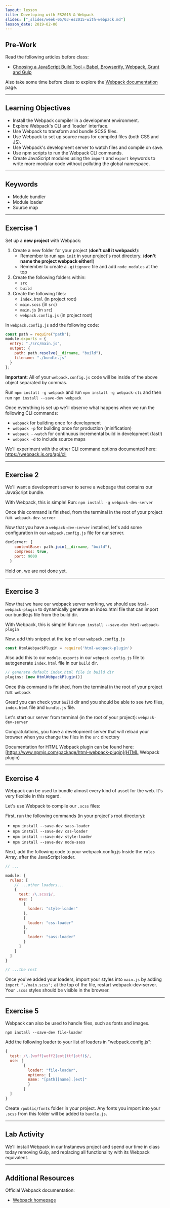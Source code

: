 ```yaml
---
layout: lesson
title: Developing with ES2015 & Webpack
slides: ["_slides/week-05/03-es2015-with-webpack.md"]
lesson_date: 2019-02-06
---
```


## Pre-Work

Read the following articles before class:

- [Choosing a JavaScript Build Tool – Babel, Browserify, Webpack, Grunt and Gulp](http://jamesknelson.com/which-build-system-should-i-use-for-my-javascript-app/)

Also take some time before class to explore the [Webpack documentation](https://webpack.js.org/) page.

---

## Learning Objectives

- Install the Webpack compiler in a development environment.
- Explore Webpack's CLI and 'loader' interface.
- Use Webpack to transform and bundle SCSS files.
- Use Webpack to set up source maps for compiled files (both CSS and JS).
- Use Webpack's development server to watch files and compile on save.
- Use npm scripts to run the Webpack CLI commands.
- Create JavaScript modules using the `import` and `export` keywords to write more modular code without polluting the global namespace.

---

## Keywords

- Module bundler
- Module loader
- Source map

---

## Exercise 1

Set up a **new project** with Webpack:

1.  Create a new folder for your project (**don't call it webpack!**):
    - Remember to run `npm init` in your project's root directory. (**don't name the project webpack either!**)
    - Remember to create a `.gitignore` file and add `node_modules` at the top
2.  Create the following folders within:
    - `src`
    - `build`
3.  Create the following files:
    - `index.html` (in project root)
    - `main.scss` (in `src`)
    - `main.js` (in `src`)
    - `webpack.config.js` (in project root)

In `webpack.config.js` add the following code:

```js
const path = require("path");
module.exports = {
  entry: "./src/main.js",
  output: {
    path: path.resolve(__dirname, "build"),
    filename: "./bundle.js"
  }
};
```

**Important**: All of your `webpack.config.js` code will be inside of the above object separated by commas.

Run `npm install -g webpack` and 
run `npm install -g webpack-cli` and then
run `npm install --save-dev webpack` 

Once everything is set up we'll observe what happens when we run the following CLI commands:

- `webpack` for building once for development
- `webpack -p` for building once for production (minification)
- `webpack --watch` for continuous incremental build in development (fast!)
- `webpack -d` to include source maps

We'll experiment with the other CLI command options documented here:
https://webpack.js.org/api/cli

---

## Exercise 2

We'll want a development server to serve a webpage that contains our JavaScript bundle.

With Webpack, this is simple! Run: `npm install -g webpack-dev-server`

Once this command is finished, from the terminal in the root of your project run: `webpack-dev-server`

Now that you have a `webpack-dev-server` installed, let's add some configuration in our `webpack.config.js` file for our server.

```js
devServer: {
    contentBase: path.join(__dirname, "build"),
    compress: true,
    port: 9000
  }
```

Hold on, we are not done yet.

---

## Exercise 3

Now that we have our webpack server working, we should use `html-webpack-plugin` to dynamically generate an index.html file that can import our bundle.js file from the build dir.

With Webpack, this is simple! Run: `npm install --save-dev html-webpack-plugin`

Now, add this snippet at the top of our `webpack.config.js`

```js 
const HtmlWebpackPlugin = require('html-webpack-plugin')
```

Also add this to our `module.exports` in our `webpack.config.js` file to autogenerate `index.html` file in our `build` dir.

```js
// generate default index.html file in build dir
plugins: [new HtmlWebpackPlugin()]
```

Once this command is finished, from the terminal in the root of your project run: `webpack`

Great! you can check your `build` dir and you should be able to see two files, `index.html` file and `bundle.js` file.

Let's start our server from terminal (in the root of your project): `webpack-dev-server`

Congratulations, you have a development server that will reload your browser when you change the files in the `src` directory

Documentation for HTML Webpack plugin can be found here:
[https://www.npmjs.com/package/html-webpack-plugin](HTML Webpack plugin)

---

## Exercise 4

Webpack can be used to bundle almost every kind of asset for the web. It's very flexible in this regard.

Let's use Webpack to compile our `.scss` files:

First, run the following commands (in your project's root directory):

- `npm install --save-dev sass-loader`
- `npm install --save-dev css-loader`
- `npm install --save-dev style-loader`
- `npm install --save-dev node-sass`

Next, add the following code to your webpack.config.js Inside the `rules` Array, after the JavaScript loader.

```js
// ...

module: {
  rules: [
    // ...other loaders...
    {
      test: /\.scss$/,
      use: [
        {
          loader: "style-loader"
        },
        {
          loader: "css-loader"
        },
        {
          loader: "sass-loader"
        }
      ]
    }
  ]
}

// ...the rest
```

Once you've added your loaders, import your styles into `main.js` by adding `import "./main.scss";` at the top of the file, restart webpack-dev-server. Your `.scss` styles should be visible in the browser.

---

## Exercise 5

Webpack can also be used to handle files, such as fonts and images.

`npm install --save-dev file-loader`

Add the following loader to your list of loaders in "webpack.config.js":

```js
{
  test: /\.(woff|woff2|eot|ttf|otf)$/,
  use: [
        {
          loader: "file-loader",
          options: {
          name: "[path][name].[ext]"
          }
        }
  ]
}
```

Create `/public/fonts` folder in your project. Any fonts you import into your `.scss` from this folder will be added to `bundle.js`.

---

## Lab Activity

We'll install Webpack in our Instanews project and spend our time in class today removing Gulp, and replacing all functionality with its Webpack equivalent.

---

## Additional Resources

Official Webpack documentation:

- [Webpack homepage](https://webpack.js.org/)
